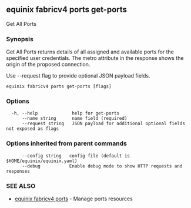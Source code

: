 ## equinix fabricv4 ports get-ports

Get All Ports

### Synopsis

Get All Ports returns details of all assigned and available ports for the specified user credentials. The metro attribute in the response shows the origin of the proposed connection.

Use --request flag to provide optional JSON payload fields.

```
equinix fabricv4 ports get-ports [flags]
```

### Options

```
  -h, --help             help for get-ports
      --name string      name field (required)
      --request string   JSON payload for additional optional fields not exposed as flags
```

### Options inherited from parent commands

```
      --config string   config file (default is $HOME/equinix/equinix.yaml)
      --debug           Enable debug mode to show HTTP requests and responses
```

### SEE ALSO

* [equinix fabricv4 ports](equinix_fabricv4_ports.md)	 - Manage ports resources

